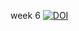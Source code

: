 week 6 
[![DOI](https://zenodo.org/badge/743771834.svg)](https://zenodo.org/doi/10.5281/zenodo.10516027)
